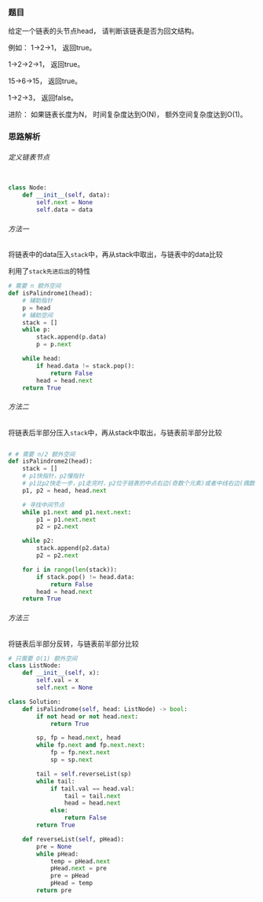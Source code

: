 ### 题目

给定一个链表的头节点head， 请判断该链表是否为回文结构。 

例如： 1->2->1， 返回true。 

1->2->2->1， 返回true。

15->6->15， 返回true。 

1->2->3， 返回false。

进阶： 如果链表长度为N， 时间复杂度达到O(N)， 额外空间复杂度达到O(1)。

### 思路解析


###### 定义链表节点
```python

class Node:
    def __init__(self, data):
        self.next = None
        self.data = data
```

###### 方法一

将链表中的data压入`stack`中，再从stack中取出，与链表中的data比较

利用了`stack先进后出`的特性

```python
# 需要 n 额外空间
def isPalindrome1(head):
    # 辅助指针
    p = head
    # 辅助空间
    stack = []
    while p:
        stack.append(p.data)
        p = p.next

    while head:
        if head.data != stack.pop():
            return False
        head = head.next
    return True
```
###### 方法二

将链表后半部分压入`stack`中，再从stack中取出，与链表前半部分比较

```python

# # 需要 n/2 额外空间
def isPalindrome2(head):
    stack = []
    # p1快指针，p2慢指针
    # p1比p2快走一步，p1走完时，p2位于链表的中点右边(奇数个元素)或者中线右边(偶数个元素)
    p1, p2 = head, head.next

    # 寻找中间节点
    while p1.next and p1.next.next:
        p1 = p1.next.next
        p2 = p2.next

    while p2:
        stack.append(p2.data)
        p2 = p2.next

    for i in range(len(stack)):
        if stack.pop() != head.data:
            return False
        head = head.next
    return True
```

###### 方法三

将链表后半部分反转，与链表前半部分比较

```python
# 只需要 O(1) 额外空间
class ListNode:
    def __init__(self, x):
        self.val = x
        self.next = None

class Solution:
    def isPalindrome(self, head: ListNode) -> bool:
        if not head or not head.next:
            return True

        sp, fp = head.next, head
        while fp.next and fp.next.next:
            fp = fp.next.next
            sp = sp.next

        tail = self.reverseList(sp)
        while tail:
            if tail.val == head.val:
                tail = tail.next
                head = head.next
            else:
                return False
        return True

    def reverseList(self, pHead):
        pre = None
        while pHead:
            temp = pHead.next
            pHead.next = pre
            pre = pHead
            pHead = temp
        return pre


```
